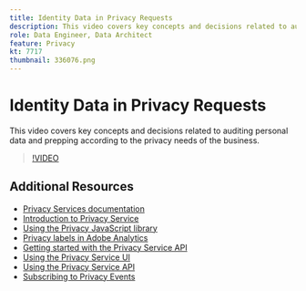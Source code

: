 ```yaml
---
title: Identity Data in Privacy Requests
description: This video covers key concepts and decisions related to auditing personal data and prepping according to the privacy needs of the business.
role: Data Engineer, Data Architect
feature: Privacy
kt: 7717
thumbnail: 336076.png
---
```


# Identity Data in Privacy Requests

This video covers key concepts and decisions related to auditing personal data and prepping according to the privacy needs of the business.

>[!VIDEO](https://video.tv.adobe.com/v/336076?quality=12&learn=on)

## Additional Resources

+ [Privacy Services documentation](https://experienceleague.adobe.com/docs/experience-platform/privacy/home.html)
+ [Introduction to Privacy Service](introduction-to-privacy-services.md)
+ [Using the Privacy JavaScript library](using-privacy-javascript-library.md)
+ [Privacy labels in Adobe Analytics](privacy-labels-in-adobe-analytics.md)
+ [Getting started with the Privacy Service API](getting-started-with-privacy-services-api.md)
+ [Using the Privacy Service UI](using-privacy-services-ui.md)
+ [Using the Privacy Service API](using-the-privacy-service-api.md)
+ [Subscribing to Privacy Events](subscribe-to-privacy-events.md)